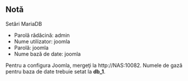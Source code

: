 ## Notă 
Setări MariaDB

- Parolă rădăcină: admin
- Nume utilizator: joomla
- Parolă: joomla
- Nume bază de date: joomla

Pentru a configura Joomla, mergeţi la http://NAS:10082. Numele de gază pentru baza de date trebuie setat la **db_1**.
